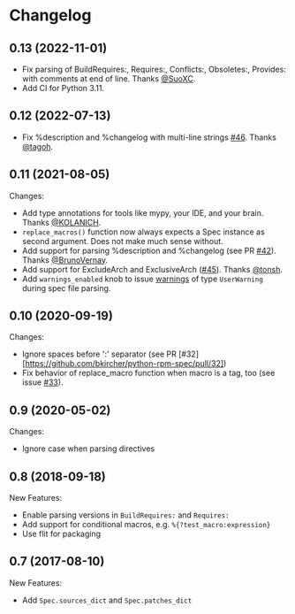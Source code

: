 # Changelog

## 0.13 (2022-11-01)

* Fix parsing of BuildRequires:, Requires:, Conflicts:, Obsoletes:, Provides: with comments at end of line. Thanks [@SuoXC](https://github.com/SuoXC).
* Add CI for Python 3.11.

## 0.12 (2022-07-13)

* Fix %description and %changelog with multi-line strings [#46](https://github.com/bkircher/python-rpm-spec/issues/46). Thanks [@tagoh](https://github.com/tagoh).

## 0.11 (2021-08-05)

Changes:

* Add type annotations for tools like mypy, your IDE, and your brain. Thanks [@KOLANICH](https://github.com/KOLANICH).
* `replace_macros()` function now always expects a Spec instance as second argument. Does not make much sense without.
* Add support for parsing %description and %changelog (see PR [#42](https://github.com/bkircher/python-rpm-spec/pull/42)). Thanks [@BrunoVernay](https://github.com/BrunoVernay).
* Add support for ExcludeArch and ExclusiveArch ([#45](https://github.com/bkircher/python-rpm-spec/pull/45)). Thanks [@tonsh](https://github.com/tonsh).
* Add `warnings_enabled` knob to issue [warnings](https://docs.python.org/3/library/warnings.html#module-warnings) of type `UserWarning` during spec file parsing.

## 0.10 (2020-09-19)

Changes:

* Ignore spaces before ':' separator (see PR [#32][https://github.com/bkircher/python-rpm-spec/pull/32])
* Fix behavior of replace_macro function when macro is a tag, too (see issue [#33](https://github.com/bkircher/python-rpm-spec/issues/33)).

## 0.9 (2020-05-02)

Changes:

* Ignore case when parsing directives

## 0.8 (2018-09-18)

New Features:

* Enable parsing versions in `BuildRequires:` and `Requires:`
* Add support for conditional macros, e.g. `%{?test_macro:expression}`
* Use flit for packaging

## 0.7 (2017-08-10)

New Features:

* Add `Spec.sources_dict` and `Spec.patches_dict`
